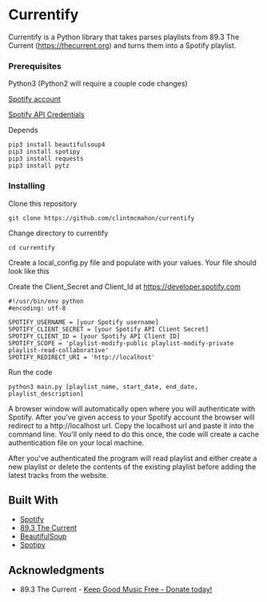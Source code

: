# Currentify

Currentify is a Python library that takes parses playlists from 89.3 The Current (https://thecurrent.org) and turns them into a Spotify playlist. 

### Prerequisites

Python3 (Python2 will require a couple code changes)

[Spotify account](https://www.spotify.com/us/signup/)

[Spotify API Credentials](https://developer.spotify.com/my-applications/#!/)

Depends
```
pip3 install beautifulsoup4
pip3 install spotipy
pip3 install requests
pip3 install pytz

```

### Installing

Clone this repository

```
git clone https://github.com/clintmcmahon/currentify
```

Change directory to currentify

```
cd currentify
```

Create a local_config.py file and populate with your values. Your file should look like this

Create the Client_Secret and Client_Id at https://developer.spotify.com
```
#!/usr/bin/env python
#encoding: utf-8

SPOTIFY_USERNAME = [your Spotify username]
SPOTIFY_CLIENT_SECRET = [your Spotify API Client Secret]
SPOTIFY_CLIENT_ID = [your Spotify API Client ID]
SPOTIFY_SCOPE = 'playlist-modify-public playlist-modify-private playlist-read-collaborative'
SPOTIFY_REDIRECT_URI = 'http://localhost'
```

Run the code
```
python3 main.py [playlist_name, start_date, end_date, playlist_description]
```
A browser window will automatically open where you will authenticate with Spotify. After you've given access to your Spotify account the browser will redirect to a http://localhost url. Copy the localhost url and paste it into the command line. You'll only need to do this once, the code will create a cache authentication file on your local machine.

After you've authenticated the program will read playlist and either create a new playlist or delete the contents of the existing playlist before adding the latest tracks from the website.

## Built With

* [Spotify](http://www.spotify.com)
* [89.3 The Current](http://thecurrent.org)
* [BeautifulSoup](https://www.crummy.com/software/BeautifulSoup/)
* [Spotipy](https://github.com/plamere/spotipy)

## Acknowledgments

* 89.3 The Current - [Keep Good Music Free - Donate today!](https://contribute.publicradio.org/contribute.php)
